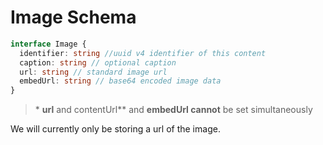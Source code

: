 # Image Schema

```ts
interface Image {
  identifier: string //uuid v4 identifier of this content
  caption: string // optional caption
  url: string // standard image url
  embedUrl: string // base64 encoded image data
}
```
> \* **url** and contentUrl** and **embedUrl cannot** be set simultaneously 

We will currently only be storing a url of the image.